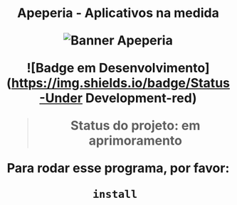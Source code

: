 <h1 align="center"> Apeperia - Aplicativos na medida
 
![Banner Apeperia](https://user-images.githubusercontent.com/92412984/202663923-98a8d7be-7ccc-40f4-a192-1b83143aa3b8.png)
  
![Badge em Desenvolvimento](https://img.shields.io/badge/Status-Under Development-red)
 
 
> Status do projeto: em aprimoramento

Para rodar esse programa, por favor:
```
install 
```
